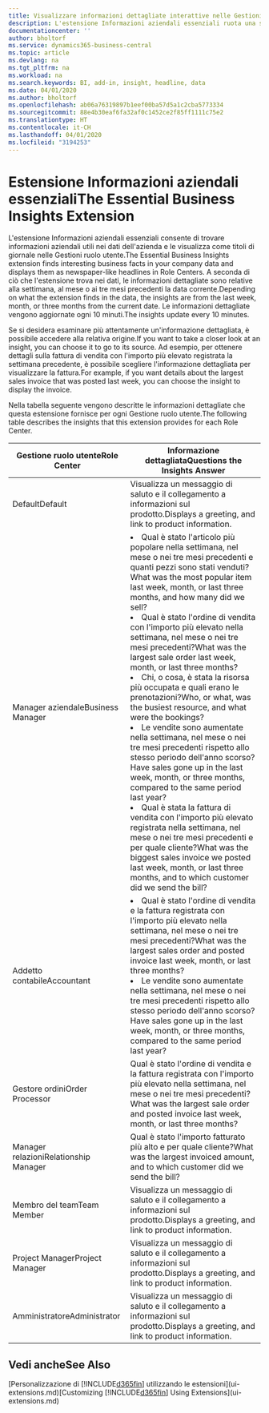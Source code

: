 ```yaml
---
title: Visualizzare informazioni dettagliate interattive nelle Gestioni ruolo utente | Documenti di Microsoft
description: L'estensione Informazioni aziendali essenziali ruota una serie di informazioni dettagliate aziendali nelle Gestioni ruolo utente.
documentationcenter: ''
author: bholtorf
ms.service: dynamics365-business-central
ms.topic: article
ms.devlang: na
ms.tgt_pltfrm: na
ms.workload: na
ms.search.keywords: BI, add-in, insight, headline, data
ms.date: 04/01/2020
ms.author: bholtorf
ms.openlocfilehash: ab06a76319897b1eef00ba57d5a1c2cba5773334
ms.sourcegitcommit: 88e4b30eaf6fa32af0c1452ce2f85ff1111c75e2
ms.translationtype: HT
ms.contentlocale: it-CH
ms.lasthandoff: 04/01/2020
ms.locfileid: "3194253"
---
```

# <a name="the-essential-business-insights-extension"></a><span data-ttu-id="a2d6e-103">Estensione Informazioni aziendali essenziali</span><span class="sxs-lookup"><span data-stu-id="a2d6e-103">The Essential Business Insights Extension</span></span>
<span data-ttu-id="a2d6e-104">L'estensione Informazioni aziendali essenziali consente di trovare informazioni aziendali utili nei dati dell'azienda e le visualizza come titoli di giornale nelle Gestioni ruolo utente.</span><span class="sxs-lookup"><span data-stu-id="a2d6e-104">The Essential Business Insights extension finds interesting business facts in your company data and displays them as newspaper-like headlines in Role Centers.</span></span> <span data-ttu-id="a2d6e-105">A seconda di ciò che l'estensione trova nei dati, le informazioni dettagliate sono relative alla settimana, al mese o ai tre mesi precedenti la data corrente.</span><span class="sxs-lookup"><span data-stu-id="a2d6e-105">Depending on what the extension finds in the data, the insights are from the last week, month, or three months from the current date.</span></span> <span data-ttu-id="a2d6e-106">Le informazioni dettagliate vengono aggiornate ogni 10 minuti.</span><span class="sxs-lookup"><span data-stu-id="a2d6e-106">The insights update every 10 minutes.</span></span>  

<span data-ttu-id="a2d6e-107">Se si desidera esaminare più attentamente un'informazione dettagliata, è possibile accedere alla relativa origine.</span><span class="sxs-lookup"><span data-stu-id="a2d6e-107">If you want to take a closer look at an insight, you can choose it to go to its source.</span></span> <span data-ttu-id="a2d6e-108">Ad esempio, per ottenere dettagli sulla fattura di vendita con l'importo più elevato registrata la settimana precedente, è possibile scegliere l'informazione dettagliata per visualizzare la fattura.</span><span class="sxs-lookup"><span data-stu-id="a2d6e-108">For example, if you want details about the largest sales invoice that was posted last week, you can choose the insight to display the invoice.</span></span>

<span data-ttu-id="a2d6e-109">Nella tabella seguente vengono descritte le informazioni dettagliate che questa estensione fornisce per ogni Gestione ruolo utente.</span><span class="sxs-lookup"><span data-stu-id="a2d6e-109">The following table describes the insights that this extension provides for each Role Center.</span></span>

|<span data-ttu-id="a2d6e-110">Gestione ruolo utente</span><span class="sxs-lookup"><span data-stu-id="a2d6e-110">Role Center</span></span>|<span data-ttu-id="a2d6e-111">Informazione dettagliata</span><span class="sxs-lookup"><span data-stu-id="a2d6e-111">Questions the Insights Answer</span></span>|
|----|-----|
|<span data-ttu-id="a2d6e-112">Default</span><span class="sxs-lookup"><span data-stu-id="a2d6e-112">Default</span></span>|<span data-ttu-id="a2d6e-113">Visualizza un messaggio di saluto e il collegamento a informazioni sul prodotto.</span><span class="sxs-lookup"><span data-stu-id="a2d6e-113">Displays a greeting, and link to product information.</span></span>|
|<span data-ttu-id="a2d6e-114">Manager aziendale</span><span class="sxs-lookup"><span data-stu-id="a2d6e-114">Business Manager</span></span>|<li> <span data-ttu-id="a2d6e-115">Qual è stato l'articolo più popolare nella settimana, nel mese o nei tre mesi precedenti e quanti pezzi sono stati venduti?</span><span class="sxs-lookup"><span data-stu-id="a2d6e-115">What was the most popular item last week, month, or last three months, and how many did we sell?</span></span><br><li> <span data-ttu-id="a2d6e-116">Qual è stato l'ordine di vendita con l'importo più elevato nella settimana, nel mese o nei tre mesi precedenti?</span><span class="sxs-lookup"><span data-stu-id="a2d6e-116">What was the largest sale order last week, month, or last three months?</span></span><br><li> <span data-ttu-id="a2d6e-117">Chi, o cosa, è stata la risorsa più occupata e quali erano le prenotazioni?</span><span class="sxs-lookup"><span data-stu-id="a2d6e-117">Who, or what, was the busiest resource, and what were the bookings?</span></span><br><li> <span data-ttu-id="a2d6e-118">Le vendite sono aumentate nella settimana, nel mese o nei tre mesi precedenti rispetto allo stesso periodo dell'anno scorso?</span><span class="sxs-lookup"><span data-stu-id="a2d6e-118">Have sales gone up in the last week, month, or three months, compared to the same period last year?</span></span><br><li> <span data-ttu-id="a2d6e-119">Qual è stata la fattura di vendita con l'importo più elevato registrata nella settimana, nel mese o nei tre mesi precedenti e per quale cliente?</span><span class="sxs-lookup"><span data-stu-id="a2d6e-119">What was the biggest sales invoice we posted last week, month, or last three months, and to which customer did we send the bill?</span></span></li> |
|<span data-ttu-id="a2d6e-120">Addetto contabile</span><span class="sxs-lookup"><span data-stu-id="a2d6e-120">Accountant</span></span>|<li> <span data-ttu-id="a2d6e-121">Qual è stato l'ordine di vendita e la fattura registrata con l'importo più elevato nella settimana, nel mese o nei tre mesi precedenti?</span><span class="sxs-lookup"><span data-stu-id="a2d6e-121">What was the largest sales order and posted invoice last week, month, or last three months?</span></span><br><li> <span data-ttu-id="a2d6e-122">Le vendite sono aumentate nella settimana, nel mese o nei tre mesi precedenti rispetto allo stesso periodo dell'anno scorso?</span><span class="sxs-lookup"><span data-stu-id="a2d6e-122">Have sales gone up in the last week, month, or three months, compared to the same period last year?</span></span> |
|<span data-ttu-id="a2d6e-123">Gestore ordini</span><span class="sxs-lookup"><span data-stu-id="a2d6e-123">Order Processor</span></span>| <span data-ttu-id="a2d6e-124">Qual è stato l'ordine di vendita e la fattura registrata con l'importo più elevato nella settimana, nel mese o nei tre mesi precedenti?</span><span class="sxs-lookup"><span data-stu-id="a2d6e-124">What was the largest sale order and posted invoice last week, month, or last three months?</span></span>|
|<span data-ttu-id="a2d6e-125">Manager relazioni</span><span class="sxs-lookup"><span data-stu-id="a2d6e-125">Relationship Manager</span></span>| <span data-ttu-id="a2d6e-126">Qual è stato l'importo fatturato più alto e per quale cliente?</span><span class="sxs-lookup"><span data-stu-id="a2d6e-126">What was the largest invoiced amount, and to which customer did we send the bill?</span></span>|
|<span data-ttu-id="a2d6e-127">Membro del team</span><span class="sxs-lookup"><span data-stu-id="a2d6e-127">Team Member</span></span>| <span data-ttu-id="a2d6e-128">Visualizza un messaggio di saluto e il collegamento a informazioni sul prodotto.</span><span class="sxs-lookup"><span data-stu-id="a2d6e-128">Displays a greeting, and link to product information.</span></span>|
|<span data-ttu-id="a2d6e-129">Project Manager</span><span class="sxs-lookup"><span data-stu-id="a2d6e-129">Project Manager</span></span>| <span data-ttu-id="a2d6e-130">Visualizza un messaggio di saluto e il collegamento a informazioni sul prodotto.</span><span class="sxs-lookup"><span data-stu-id="a2d6e-130">Displays a greeting, and link to product information.</span></span>|
|<span data-ttu-id="a2d6e-131">Amministratore</span><span class="sxs-lookup"><span data-stu-id="a2d6e-131">Administrator</span></span>| <span data-ttu-id="a2d6e-132">Visualizza un messaggio di saluto e il collegamento a informazioni sul prodotto.</span><span class="sxs-lookup"><span data-stu-id="a2d6e-132">Displays a greeting, and link to product information.</span></span>|

## <a name="see-also"></a><span data-ttu-id="a2d6e-133">Vedi anche</span><span class="sxs-lookup"><span data-stu-id="a2d6e-133">See Also</span></span>
<span data-ttu-id="a2d6e-134">[Personalizzazione di [!INCLUDE[d365fin](includes/d365fin_md.md)] utilizzando le estensioni](ui-extensions.md)</span><span class="sxs-lookup"><span data-stu-id="a2d6e-134">[Customizing [!INCLUDE[d365fin](includes/d365fin_md.md)] Using Extensions](ui-extensions.md)</span></span>
